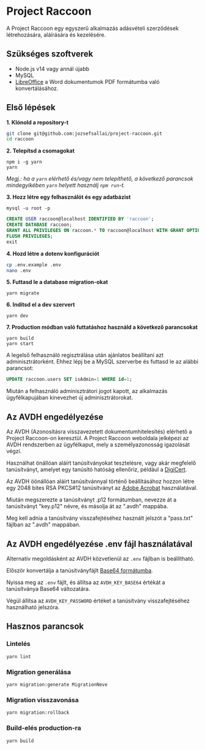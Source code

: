 # Project Raccoon

A Project Raccoon egy egyszerű alkalmazás adásvételi szerződések létrehozására,
aláírására és kezelésére.

## Szükséges szoftverek

- Node.js v14 vagy annál újabb
- MySQL
- [LibreOffice](https://libreoffice.org/download/download) a Word dokumentumok PDF
formátumba való konvertálásához.

## Első lépések

**1. Klónold a repository-t**

```sh
git clone git@github.com:jozsefsallai/project-raccoon.git
cd raccoon
```

**2. Telepítsd a csomagokat**

```
npm i -g yarn
yarn
```

*Megj.: ha a `yarn` elérhető és/vagy nem telepíthető, a következő parancsok
mindegyikében `yarn` helyett használj `npm run`-t.*

**3. Hozz létre egy felhasználót és egy adatbázist**

```
mysql -u root -p
```

```sql
CREATE USER raccoon@localhost IDENTIFIED BY 'raccoon';
CREATE DATABASE raccoon;
GRANT ALL PRIVILEGES ON raccoon.* TO raccoon@localhost WITH GRANT OPTION;
FLUSH PRIVILEGES;
exit
```

**4. Hozd létre a dotenv konfigurációt**

```sh
cp .env.example .env
nano .env
```

**5. Futtasd le a database migration-okat**

```
yarn migrate
```

**6. Indítsd el a dev szervert**

```
yarn dev
```

**7. Production módban való futtatáshoz használd a következő parancsokat**

```
yarn build
yarn start
```

A legelső felhasználó regisztrálása után ajánlatos beállítani azt
adminisztrátorként. Ehhez lépj be a MySQL szerverbe és futtasd le az alábbi
parancsot:

```sql
UPDATE raccoon.users SET isAdmin=1 WHERE id=1;
```

Miután a felhasználó adminisztrátori jogot kapott, az alkalmazás ügyfélkapujában
kinevezhet új adminisztrátorokat.

## Az AVDH engedélyezése

Az AVDH (Azonosításra visszavezetett dokumentumhitelesítés) elérhető a Project Raccoon-on keresztül. A Project Raccoon weboldala jelképezi az AVDH rendszerben az ügyfélkaput, mely a személyazonosság igazolását végzi.

Használhat önállóan aláírt tanúsítványokat tesztelésre, vagy akár megfelelő tanúsítványt, amelyet egy tanúsító hatóság ellenőriz, például a [DigiCert](https://www.digicert.com).

Az AVDH öönállóan aláírt tanúsítvánnyal történő beállításához hozzon létre egy 2048 bites RSA PKCS#12 tanúsítványt az [Adobe Acrobat](https://www.adobepress.com/articles/article.asp?p=1708161&seqNum=4) használatával.

Miután megszerezte a tanúsítványt .p12 formátumban, nevezze át a tanúsítványt "key.p12" névre, és másolja át az ".avdh" mappába.

Meg kell adnia a tanúsítvány visszafejtéséhez használt jelszót a "pass.txt" fájlban az ".avdh" mappában.

## Az AVDH engedélyezése .env fájl használatával

Alternatív megoldásként az AVDH közvetlenül az `.env` fájlban is beállítható.

Először konvertálja a tanúsítványfájlt [Base64 formátumba](https://opinionatedgeek.com/Codecs/Base64Encoder).

Nyissa meg az `.env` fájlt, és állítsa az `AVDH_KEY_BASE64` értékát a tanúsítványa Base64 változatára.

Végül állítsa az `AVDH_KEY_PASSWORD` értéket a tanúsítvány visszafejtéséhez használható jelszóra.

## Hasznos parancsok

### Lintelés

```
yarn lint
```

### Migration generálása

```
yarn migration:generate MigrationNeve
```

### Migration visszavonása

```
yarn migration:rollback
```

### Build-elés production-ra

```
yarn build
```
